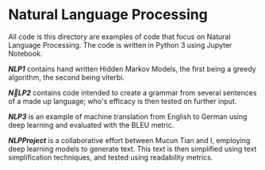 # Natural Language Processing

All code is this directory are examples of code that focus on Natural Language Processing. The code is written in Python 3 using Jupyter Notebook.

***NLP1*** contains hand written Hidden Markov Models, the first being a greedy algorithm, the second being viterbi.

***NLP2*** contains code intended to create a grammar from several sentences of a made up language; who's efficacy is then tested on further input.

***NLP3*** is an example of machine translation from English to German using deep learning and evaluated with the BLEU metric.

***NLPProject*** is a collaborative effort between Mucun Tian and I, employing deep learning models to generate text. This text is then simplified using text simplification techniques, and tested using readability metrics.

